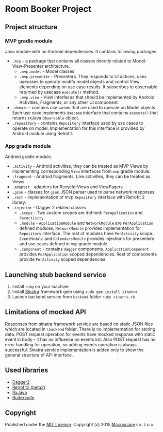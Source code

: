 # Room Booker Project
## Project structure
### MVP gradle module
Java module with no Android dependencies. It contains following packages:

- `.mvp` - a package that contains all classes directly related to Model-View-Presenter architecture. 
	- `.mvp.model` - Model classes
	- `.mvp.presenter` - Presenters. They responds to UI actions,  uses usecases to operate modify model objects and control View elements depending on use case results. It subscribes to observable returned by usecase `execute()` method.
	- `.mvp.view` - View interfaces that should be implemented by Android Activities, Fragments, or any other UI component.
- `.domain` - contains use cases that are used to operate on Model objects. Each use case implements `Usecase` interface that contains `execute()` that returns rxJava `Observable` object. 
- `.repository` - contains `Repository` interface used by use cases to operate on model. Implementation for this interface is provided by Android module using Retrofit.

### App gradle module
Android gradle module.

- `.activity` - Android activities, they can be treated as MVP Views by implementing corresponding `View` interfaces from `mvp` gradle module.
- `.fragment` - Android fragments. Like activities, they can be treated as Views.
- `.adapter` - adapters for RecyclerViews and ViewPagers
- `.gson` - classes for `gson` JSON parser used to parse network responses.
- `.rest` - implementation of mvp `Repository` interface with Retrofit 2 library.
- `.injector` - Dagger 2 related classes
	- `.scope` - Two custom scopes are defined: `PerApplication` and `PerActivity`.
	- `.module` - `ApplicationModule` and `NetworkModule` are `PerApplication` defined modules. `NetworkModule` provides implementation for `Repository` interface. The rest of modules have `PerActivity` scope. `EventModule` and `CalendarsModule` provides injections for presenters and use cases defined in `mvp` gradle module.
	- `.component` - contains `dagger` components. `ApplicationComponent` provides `PerApplication` scoped dependencies. Rest of components provide `PerActivity` scoped dependencies.

## Launching stub backend service
1. Install `ruby` on your machine
2. Install [Sinatra](http://www.sinatrarb.com/) framework gem using `sudo gem install sinatra`
3. Launch backend service from `backend` folder `ruby sinatra.rb`

## Limitations of mocked API
Responses from sinatra framework service are based on static JSON files which are located in `\backend` folder. There is no implementation for storing data. 
POST request operation for events have mocked response with static event in body - it has no influence on events list. Also POST request has no error handling for operation, so adding events operation is always successful. Sinatra service implementation is added only to show the general structure of API interface. 


## Used libraries

- [Dagger2](https://github.com/google/dagger)
- [Retrofit2 (beta2)](https://github.com/square/retrofit)
- [RxJava](https://github.com/ReactiveX/RxJava)
- [Butterknife](https://github.com/JakeWharton/butterknife)

## Copyright

Published under the [MIT License](LICENSE).
Copyright (c) 2015 [Macoscope][] sp. z o.o.

  [Macoscope]: http://macoscope.com
